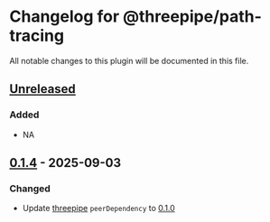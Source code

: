 # Changelog for @threepipe/path-tracing

All notable changes to this plugin will be documented in this file.

[//]: # (The format is based on [Keep a Changelog]&#40;https://keepachangelog.com/en/1.1.0/&#41;, and this project adheres to [Semantic Versioning]&#40;https://semver.org/spec/v2.0.0.html&#41;.)

## [Unreleased]

### Added

- NA

## [0.1.4] - 2025-09-03

### Changed

- Update [threepipe](https://threepipe.org/) `peerDependency` to [0.1.0](https://github.com/repalash/threepipe/releases/tag/v0.1.0)

[unreleased]: https://github.com/repalash/threepipe/tree/dev/plugins/path-tracing
[0.1.3]: https://github.com/repalash/threepipe/releases/tag/@threepipe/plugin-path-tracing-v0.1.3
[0.1.4]: https://github.com/repalash/threepipe/releases/tag/@threepipe/plugin-path-tracing-v0.1.4
